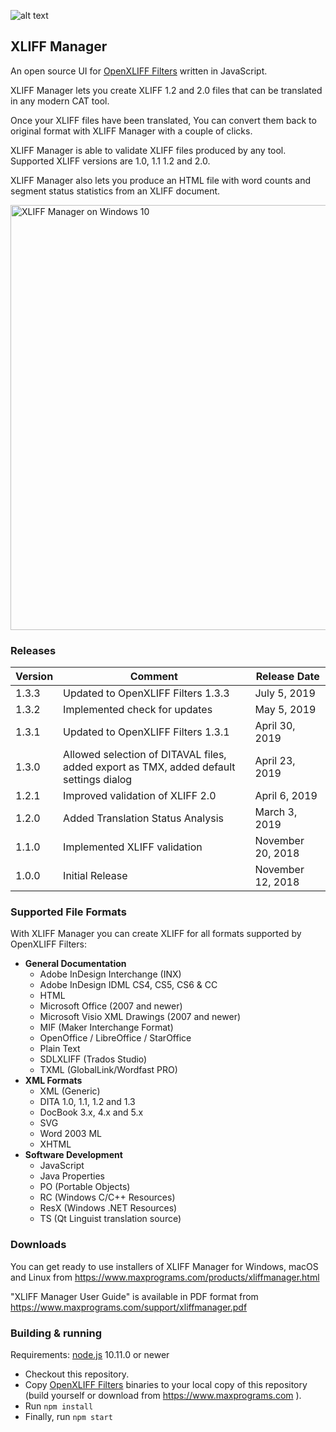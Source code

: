 ![alt text](https://maxprograms.com/images/openxliff_s.png "Open Xliff Filters")

## XLIFF Manager

An open source UI for 
[OpenXLIFF Filters](https://github.com/rmraya/OpenXLIFF) written in JavaScript.

XLIFF Manager lets you create XLIFF 1.2 and 2.0 files that can be translated in any modern CAT tool.

Once your XLIFF files have been translated, You can convert them back to original format with XLIFF Manager with a couple of clicks.

XLIFF Manager is able to validate XLIFF files produced by any tool. Supported XLIFF versions are 1.0, 1.1 1.2 and 2.0.

XLIFF Manager also lets you produce an HTML file with word counts and segment status statistics from an XLIFF document.

<img src="https://www.maxprograms.com/images/XliffManager2.png" alt="XLIFF Manager on Windows 10" width="680"/>

### Releases

Version | Comment | Release Date
--------|---------|-------------
1.3.3 | Updated to OpenXLIFF Filters 1.3.3 | July 5, 2019
1.3.2 | Implemented check for updates | May 5, 2019
1.3.1 | Updated to OpenXLIFF Filters 1.3.1 | April 30, 2019
1.3.0 | Allowed selection of DITAVAL files, added export as TMX, added default settings dialog | April 23, 2019
1.2.1 | Improved validation of XLIFF 2.0 | April 6, 2019
1.2.0 | Added Translation Status Analysis | March 3, 2019
1.1.0 | Implemented XLIFF validation| November 20, 2018
1.0.0 | Initial Release | November 12, 2018

### Supported File Formats

With XLIFF Manager you can create XLIFF for all formats supported by OpenXLIFF Filters:

- **General Documentation**
  - Adobe InDesign Interchange (INX)
  - Adobe InDesign IDML CS4, CS5, CS6 & CC
  - HTML
  - Microsoft Office (2007 and newer)
  - Microsoft Visio XML Drawings (2007 and newer)
  - MIF (Maker Interchange Format)
  - OpenOffice / LibreOffice / StarOffice
  - Plain Text
  - SDLXLIFF (Trados Studio)
  - TXML (GlobalLink/Wordfast PRO)   
- **XML Formats**
  - XML (Generic)
  - DITA 1.0, 1.1, 1.2 and 1.3
  - DocBook 3.x, 4.x and 5.x
  - SVG
  - Word 2003 ML
  - XHTML 
- **Software Development**
  - JavaScript
  - Java Properties
  - PO (Portable Objects)
  - RC (Windows C/C++ Resources)
  - ResX (Windows .NET Resources)
  - TS (Qt Linguist translation source)

### Downloads

You can get ready to use installers of XLIFF Manager for Windows, macOS and Linux from https://www.maxprograms.com/products/xliffmanager.html

"XLIFF Manager User Guide" is available in PDF format from https://www.maxprograms.com/support/xliffmanager.pdf 

### Building & running

Requirements: 
[node.js](https://nodejs.org) 10.11.0 or newer

- Checkout this repository.
- Copy [OpenXLIFF Filters](https://github.com/rmraya/OpenXLIFF) binaries to your local copy of this repository (build yourself or download from https://www.maxprograms.com ).
- Run `npm install`
- Finally, run `npm start`



